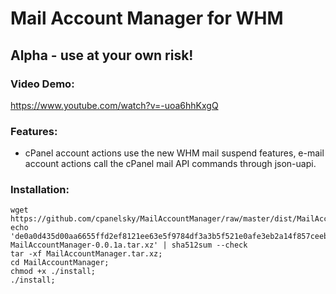 Mail Account Manager for WHM
============================

Alpha - use at your own risk!
-------------------------------

### Video Demo:

https://www.youtube.com/watch?v=-uoa6hhKxgQ

### Features:

- cPanel account actions use the new WHM mail suspend features, e-mail account actions call the cPanel mail API commands through json-uapi.

### Installation:

    wget https://github.com/cpanelsky/MailAccountManager/raw/master/dist/MailAccountManager.tar.xz
    echo 'de0a0d435d00aa6655ffd2ef8121ee63e5f9784df3a3b5f521e0afe3eb2a14f857ceeb1260738c99c09a4f0089c00142857bc377d7e9ce59209df4e62a351729  MailAccountManager-0.0.1a.tar.xz' | sha512sum --check
    tar -xf MailAccountManager.tar.xz;
    cd MailAccountManager;
    chmod +x ./install;
    ./install;
